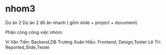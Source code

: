 # nhom3
Dự án 2
Dự án 2 đồ ăn nhanh ( gồm slide + project + document)

Phân công công việc nhóm:

Vi Văn Tiến: Backend,DB
Trương Xuân Hiếu: Frontend, Design,Tester
Lê Trí: Reported,Slide,Tester
